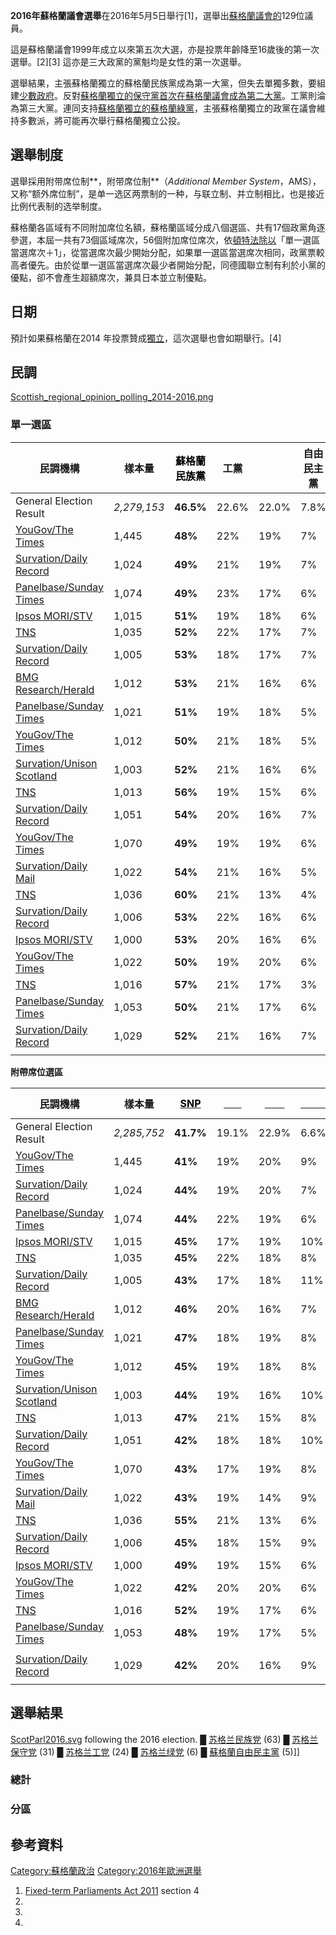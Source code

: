 **2016年蘇格蘭議會選舉**在2016年5月5日舉行\[1\]，選舉出[蘇格蘭議會的](../Page/蘇格蘭議會.md "wikilink")129位議員。

這是蘇格蘭議會1999年成立以來第五次大選，亦是投票年齡降至16歲後的第一次選舉。\[2\]\[3\]
這亦是三大政黨的黨魁均是女性的第一次選舉。

選舉結果，主張蘇格蘭獨立的蘇格蘭民族黨成為第一大黨，但失去單獨多數，要組建[少數政府](https://zh.wikipedia.org/wiki/少數政府 "wikilink")。反對[蘇格蘭獨立的保守黨首次在蘇格蘭議會成為第二大黨](https://zh.wikipedia.org/wiki/蘇格蘭獨立 "wikilink")。工黨則淪為第三大黨。連同支持[蘇格蘭獨立的蘇格蘭綠黨](https://zh.wikipedia.org/wiki/蘇格蘭獨立 "wikilink")，主張蘇格蘭獨立的政黨在議會維持多數派，將可能再次舉行蘇格蘭獨立公投。

## 選舉制度

選舉採用附带席位制**，附带席位制**（*Additional Member
System*，AMS），又称“额外席位制”，是单一选区两票制的一种，与联立制、并立制相比，也是接近比例代表制的选举制度。

蘇格蘭各區域有不同附加席位名額，蘇格蘭區域分成八個選區、共有17個政黨角逐參選，本屆一共有73個區域席次，56個附加席位席次，依[頓特法除以](../Page/漢狄法.md "wikilink")「單一選區當選席次＋1」，從當選席次最少開始分配，如果單一選區當選席次相同，政黨票較高者優先。由於從單一選區當選席次最少者開始分配，同德國聯立制有利於小黨的優點，卻不會產生超額席次，兼具日本並立制優點。

## 日期

預計如果蘇格蘭在2014
年投票贊成[獨立](../Page/2014年苏格兰独立公投.md "wikilink")，這次選舉也會如期舉行。\[4\]

## 民調

[Scottish_regional_opinion_polling_2014-2016.png](https://zh.wikipedia.org/wiki/File:Scottish_regional_opinion_polling_2014-2016.png "fig:Scottish_regional_opinion_polling_2014-2016.png")

### 單一選區

| 民調機構                                                                                                                                                                        | 樣本量         | <span style="color:Black;">蘇格蘭民族黨</span> | 工黨    | <span style="color:White;">保守黨</span> | 自由民主黨 | 其他   | 領先        |
| --------------------------------------------------------------------------------------------------------------------------------------------------------------------------- | ----------- | ---------------------------------------- | ----- | ------------------------------------- | ----- | ---- | --------- |
| General Election Result                                                                                                                                                     | *2,279,153* | **46.5%**                                | 22.6% | 22.0%                                 | 7.8%  | 1.1% | **23.9%** |
| [YouGov/The Times](http://d25d2506sfb94s.cloudfront.net/cumulus_uploads/document/8t2kd33dkt/Times_FinalCall_Scotland_160504_Day1_W.pdf)                                     | 1,445       | **48%**                                  | 22%   | 19%                                   | 7%    | 4%   | 26%       |
| [Survation/Daily Record](http://survation.com/wp-content/uploads/2016/05/Final-DR-Scomnibus-010516DCCH-1c0d2h4-ltv.pdf)                                                     | 1,024       | **49%**                                  | 21%   | 19%                                   | 7%    | 5%   | 28%       |
| [Panelbase/Sunday Times](https://web.archive.org/web/20160610033109/http://panelbase.com/media/polls/W7181w6tablesforpublication280416.pdf)                                 | 1,074       | **49%**                                  | 23%   | 17%                                   | 6%    | 4%   | 26%       |
| [Ipsos MORI/STV](https://www.ipsos-mori.com/Assets/Docs/Polls/scotland-opinion-monitor-april-2016-tables.pdf)                                                               | 1,015       | **51%**                                  | 19%   | 18%                                   | 6%    | 6%   | 32%       |
| [TNS](http://www.tnsglobal.co.uk/press-release/fall-snp-support-still-dominant-holyrood-election-approaches)                                                                | 1,035       | **52%**                                  | 22%   | 17%                                   | 7%    | 3%   | 30%       |
| [Survation/Daily Record](http://survation.com/wp-content/uploads/2016/04/Scomnibus-IV-15661626471-140416DCCH-1c0d0h5.pdf)                                                   | 1,005       | **53%**                                  | 18%   | 17%                                   | 7%    | 5%   | 35%       |
| [BMG Research/Herald](http://www.bmgresearch.co.uk/wp-content/uploads/2016/04/CONFIDENTIAL-BMG-Poll-The-Herald-180416.xlsx)                                                 | 1,012       | **53%**                                  | 21%   | 16%                                   | 6%    | 3%   | 32%       |
| [Panelbase/Sunday Times](https://web.archive.org/web/20160513130808/http://panelbase.com/media/polls/W7181w5ScottishSundayTimesApril2016PolltablesForPublication150416.pdf) | 1,021       | **51%**                                  | 19%   | 18%                                   | 5%    | 7%   | 32%       |
| [YouGov/The Times](https://d25d2506sfb94s.cloudfront.net/cumulus_uploads/document/5ucqccoike/Times_Scotland_160411_Website_VI_Davidson_Dugdale.pdf)                         | 1,012       | **50%**                                  | 21%   | 18%                                   | 5%    | 6%   | 29%       |
| [Survation/Unison Scotland](http://survation.com/wp-content/uploads/2016/04/Full-Unison-Scotland-Tables-2220316DWCH-1c0d0h3.pdf)                                            | 1,003       | **52%**                                  | 21%   | 16%                                   | 6%    | 4%   | 31%       |
| [TNS](http://www.tns-bmrb.co.uk/press-release/large-preference-scotland-remaining-eu-many-still-unsure)                                                                     | 1,013       | **56%**                                  | 19%   | 15%                                   | 6%    | 3%   | 37%       |
| [Survation/Daily Record](http://survation.com/wp-content/uploads/2016/03/Full-Scomnibus-III-Tables-100316DCCH-1c0d5h1-1803.pdf)                                             | 1,051       | **54%**                                  | 20%   | 16%                                   | 7%    | 4%   | 34%       |
| [YouGov/The Times](https://d25d2506sfb94s.cloudfront.net/cumulus_uploads/document/hsxl98o8mw/TimesResults_160310_ScotlandVI&Trackers.pdf)                                   | 1,070       | **49%**                                  | 19%   | 19%                                   | 6%    | 7%   | 30%       |
| [Survation/Daily Mail](http://survation.com/wp-content/uploads/2016/03/Full-SDM-Tables-250216ARCH-1c0d2h2-0103.pdf)                                                         | 1,022       | **54%**                                  | 21%   | 16%                                   | 5%    | 4%   | 33%       |
| [TNS](http://www.tnsglobal.co.uk/press-release/snp-still-dominant-despite-efforts-challenge-record)                                                                         | 1,036       | **60%**                                  | 21%   | 13%                                   | 4%    | 2%   | 39%       |
| [Survation/Daily Record](http://survation.com/february-holyrood-voting-intention-survation-for-the-daily-record/)                                                           | 1,006       | **53%**                                  | 22%   | 16%                                   | 6%    | 3%   | 31%       |
| [Ipsos MORI/STV](https://www.ipsos-mori.com/Assets/Docs/Scotland/scottish-monitor-feb-2016-tables.pdf)                                                                      | 1,000       | **53%**                                  | 20%   | 16%                                   | 6%    | 5%   | 33%       |
| [YouGov/The Times](http://d25d2506sfb94s.cloudfront.net/cumulus_uploads/document/xqh3y5ghb2/TimesResults_JanFeb16_ScotlandVI_Leaders_Tax_Fracking_Refugees_Website.pdf)     | 1,022       | **50%**                                  | 19%   | 20%                                   | 6%    | 5%   | 30%       |
| [TNS](http://www.tnsglobal.co.uk/press-release/scottish-voters-favour-staying-eu-gap-narrowing)                                                                             | 1,016       | **57%**                                  | 21%   | 17%                                   | 3%    | 2%   | 36%       |
| [Panelbase/Sunday Times](http://www.panelbase.com/media/polls/CombinedGBtablesforpublicationv2180116.pdf)                                                                   | 1,053       | **50%**                                  | 21%   | 17%                                   | 6%    | 5%   | 29%       |
| [Survation/Daily Record](http://survation.com/8926-2/)                                                                                                                      | 1,029       | **52%**                                  | 21%   | 16%                                   | 7%    | 4%   | 31%       |
|                                                                                                                                                                             |             |                                          |       |                                       |       |      |           |

**附帶席位選區**

| 民調機構                                                                                                                                                                        | 樣本量         | [<span style="color:Black;">SNP</span>](https://zh.wikipedia.org/wiki/Scottish_National_Party "wikilink") | [<span style="color:White;">Lab</span>](https://zh.wikipedia.org/wiki/Labour_Party_\(UK\) "wikilink") | [<span style="color:White;">Con</span>](https://zh.wikipedia.org/wiki/Conservative_Party_\(UK\) "wikilink") | [<span style="color:White;">Green</span>](https://zh.wikipedia.org/wiki/Scottish_Green_Party "wikilink") | [<span style="color:Black;">Lib Dem</span>](https://zh.wikipedia.org/wiki/Liberal_Democrats_\(UK\) "wikilink") | [<span style="color:White;">UKIP</span>](https://zh.wikipedia.org/wiki/UKIP "wikilink") | 其他   | 領先        |
| --------------------------------------------------------------------------------------------------------------------------------------------------------------------------- | ----------- | --------------------------------------------------------------------------------------------------------- | ----------------------------------------------------------------------------------------------------- | ----------------------------------------------------------------------------------------------------------- | -------------------------------------------------------------------------------------------------------- | -------------------------------------------------------------------------------------------------------------- | --------------------------------------------------------------------------------------- | ---- | --------- |
| General Election Result                                                                                                                                                     | *2,285,752* | **41.7%**                                                                                                 | 19.1%                                                                                                 | 22.9%                                                                                                       | 6.6%                                                                                                     | 5.2%                                                                                                           | 2.0%                                                                                    | 2.0% | **18.8%** |
| [YouGov/The Times](http://d25d2506sfb94s.cloudfront.net/cumulus_uploads/document/8t2kd33dkt/Times_FinalCall_Scotland_160504_Day1_W.pdf)                                     | 1,445       | **41%**                                                                                                   | 19%                                                                                                   | 20%                                                                                                         | 9%                                                                                                       | 6%                                                                                                             | 4%                                                                                      | 1%   | 21%       |
| [Survation/Daily Record](http://survation.com/wp-content/uploads/2016/05/Final-DR-Scomnibus-010516DCCH-1c0d2h4-ltv.pdf)                                                     | 1,024       | **44%**                                                                                                   | 19%                                                                                                   | 20%                                                                                                         | 7%                                                                                                       | 6%                                                                                                             | 2%                                                                                      | 2%   | 24%       |
| [Panelbase/Sunday Times](https://web.archive.org/web/20160610033109/http://panelbase.com/media/polls/W7181w6tablesforpublication280416.pdf)                                 | 1,074       | **44%**                                                                                                   | 22%                                                                                                   | 19%                                                                                                         | 6%                                                                                                       | 4%                                                                                                             | 3%                                                                                      | \<1% | 22%       |
| [Ipsos MORI/STV](https://www.ipsos-mori.com/Assets/Docs/Polls/scotland-opinion-monitor-april-2016-tables.pdf)                                                               | 1,015       | **45%**                                                                                                   | 17%                                                                                                   | 19%                                                                                                         | 10%                                                                                                      | 7%                                                                                                             | 1%                                                                                      | \<1% | 26%       |
| [TNS](http://www.tnsglobal.co.uk/press-release/fall-snp-support-still-dominant-holyrood-election-approaches)                                                                | 1,035       | **45%**                                                                                                   | 22%                                                                                                   | 18%                                                                                                         | 8%                                                                                                       | 5%                                                                                                             | \<1%                                                                                    | \<1% | 23%       |
| [Survation/Daily Record](http://survation.com/wp-content/uploads/2016/04/Scomnibus-IV-15661626471-140416DCCH-1c0d0h5.pdf)                                                   | 1,005       | **43%**                                                                                                   | 17%                                                                                                   | 18%                                                                                                         | 11%                                                                                                      | 7%                                                                                                             | 4%                                                                                      | 2%   | 25%       |
| [BMG Research/Herald](http://www.bmgresearch.co.uk/wp-content/uploads/2016/04/CONFIDENTIAL-BMG-Poll-The-Herald-180416.xlsx)                                                 | 1,012       | **46%**                                                                                                   | 20%                                                                                                   | 16%                                                                                                         | 7%                                                                                                       | 6%                                                                                                             | 4%                                                                                      | 0%   | 26%       |
| [Panelbase/Sunday Times](https://web.archive.org/web/20160513130808/http://panelbase.com/media/polls/W7181w5ScottishSundayTimesApril2016PolltablesForPublication150416.pdf) | 1,021       | **47%**                                                                                                   | 18%                                                                                                   | 19%                                                                                                         | 8%                                                                                                       | 4%                                                                                                             | 3%                                                                                      | \<1% | 28%       |
| [YouGov/The Times](https://d25d2506sfb94s.cloudfront.net/cumulus_uploads/document/5ucqccoike/Times_Scotland_160411_Website_VI_Davidson_Dugdale.pdf)                         | 1,012       | **45%**                                                                                                   | 19%                                                                                                   | 18%                                                                                                         | 8%                                                                                                       | 5%                                                                                                             | 3%                                                                                      | 1%   | 26%       |
| [Survation/Unison Scotland](http://survation.com/wp-content/uploads/2016/04/Full-Unison-Scotland-Tables-2220316DWCH-1c0d0h3.pdf)                                            | 1,003       | **44%**                                                                                                   | 19%                                                                                                   | 16%                                                                                                         | 10%                                                                                                      | 7%                                                                                                             | 4%                                                                                      | 1%   | 25%       |
| [TNS](http://www.tns-bmrb.co.uk/press-release/large-preference-scotland-remaining-eu-many-still-unsure)                                                                     | 1,013       | **47%**                                                                                                   | 21%                                                                                                   | 15%                                                                                                         | 8%                                                                                                       | 6%                                                                                                             | 1%                                                                                      | –    | 26%       |
| [Survation/Daily Record](http://survation.com/wp-content/uploads/2016/03/Full-Scomnibus-III-Tables-100316DCCH-1c0d5h1-1803.pdf)                                             | 1,051       | **42%**                                                                                                   | 18%                                                                                                   | 18%                                                                                                         | 10%                                                                                                      | 6%                                                                                                             | 5%                                                                                      | 1%   | 24%       |
| [YouGov/The Times](https://d25d2506sfb94s.cloudfront.net/cumulus_uploads/document/hsxl98o8mw/TimesResults_160310_ScotlandVI&Trackers.pdf)                                   | 1,070       | **43%**                                                                                                   | 17%                                                                                                   | 19%                                                                                                         | 8%                                                                                                       | 5%                                                                                                             | 4%                                                                                      | 1%   | 24%       |
| [Survation/Daily Mail](http://survation.com/wp-content/uploads/2016/03/Full-SDM-Tables-250216ARCH-1c0d2h2-0103.pdf)                                                         | 1,022       | **43%**                                                                                                   | 19%                                                                                                   | 14%                                                                                                         | 9%                                                                                                       | 7%                                                                                                             | 6%                                                                                      | 1%   | 24%       |
| [TNS](http://www.tnsglobal.co.uk/press-release/snp-still-dominant-despite-efforts-challenge-record)                                                                         | 1,036       | **55%**                                                                                                   | 21%                                                                                                   | 13%                                                                                                         | 6%                                                                                                       | 4%                                                                                                             | –                                                                                       | –    | 34%       |
| [Survation/Daily Record](http://survation.com/february-holyrood-voting-intention-survation-for-the-daily-record/)                                                           | 1,006       | **45%**                                                                                                   | 18%                                                                                                   | 15%                                                                                                         | 9%                                                                                                       | 6%                                                                                                             | 6%                                                                                      | 1%   | 27%       |
| [Ipsos MORI/STV](https://www.ipsos-mori.com/Assets/Docs/Scotland/scottish-monitor-feb-2016-tables.pdf)                                                                      | 1,000       | **49%**                                                                                                   | 19%                                                                                                   | 15%                                                                                                         | 6%                                                                                                       | 8%                                                                                                             | 1%                                                                                      | 2%   | 30%       |
| [YouGov/The Times](http://d25d2506sfb94s.cloudfront.net/cumulus_uploads/document/xqh3y5ghb2/TimesResults_JanFeb16_ScotlandVI_Leaders_Tax_Fracking_Refugees_Website.pdf)     | 1,022       | **42%**                                                                                                   | 20%                                                                                                   | 20%                                                                                                         | 6%                                                                                                       | 5%                                                                                                             | 3%                                                                                      | 1%   | 22%       |
| [TNS](http://www.tnsglobal.co.uk/press-release/scottish-voters-favour-staying-eu-gap-narrowing)                                                                             | 1,016       | **52%**                                                                                                   | 19%                                                                                                   | 17%                                                                                                         | 6%                                                                                                       | 6%                                                                                                             | \<1%                                                                                    | 1%   | 33%       |
| [Panelbase/Sunday Times](http://www.panelbase.com/media/polls/CombinedGBtablesforpublicationv2180116.pdf)                                                                   | 1,053       | **48%**                                                                                                   | 19%                                                                                                   | 17%                                                                                                         | 5%                                                                                                       | 7%                                                                                                             | 2%                                                                                      | 1%   | 29%       |
|                                                                                                                                                                             |             |                                                                                                           |                                                                                                       |                                                                                                             |                                                                                                          |                                                                                                                |                                                                                         |      |           |
| [Survation/Daily Record](http://survation.com/8926-2/)                                                                                                                      | 1,029       | **42%**                                                                                                   | 20%                                                                                                   | 16%                                                                                                         | 9%                                                                                                       | 8%                                                                                                             | 5%                                                                                      | \<1% | 22%       |
|                                                                                                                                                                             |             |                                                                                                           |                                                                                                       |                                                                                                             |                                                                                                          |                                                                                                                |                                                                                         |      |           |

## 選舉結果

[ScotParl2016.svg](https://zh.wikipedia.org/wiki/File:ScotParl2016.svg "fig:ScotParl2016.svg")
following the 2016 election.
<span style="color:{{Party meta/color/蘇格蘭民族黨}};">█</span> [苏格兰民族党](../Page/苏格兰民族党.md "wikilink")
(63)
<span style="color:{{Party_meta/color/保守黨_(英國)}};">█</span> [苏格兰保守党](../Page/苏格兰保守党.md "wikilink")
(31)
<span style="color:{{Party_meta/color/工党_(英国)}};">█</span> [苏格兰工党](../Page/苏格兰工党.md "wikilink")
(24)
<span style="color:{{Party_meta/color/蘇格蘭綠黨}};">█</span> [苏格兰绿党](https://zh.wikipedia.org/wiki/苏格兰绿党 "wikilink")
(6)
<span style="color:{{Party_meta/color/自由民主党_(英国)}};">█</span> [蘇格蘭自由民主黨](https://zh.wikipedia.org/wiki/蘇格蘭自由民主黨 "wikilink")
(5)\]\]

### 總計

### 分區

## 參考資料

[Category:蘇格蘭政治](https://zh.wikipedia.org/wiki/Category:蘇格蘭政治 "wikilink")
[Category:2016年歐洲選舉](https://zh.wikipedia.org/wiki/Category:2016年歐洲選舉 "wikilink")

1.  [Fixed-term Parliaments
    Act 2011](http://www.legislation.gov.uk/ukpga/2011/14/section/4/enacted)
    section 4
2.
3.
4.